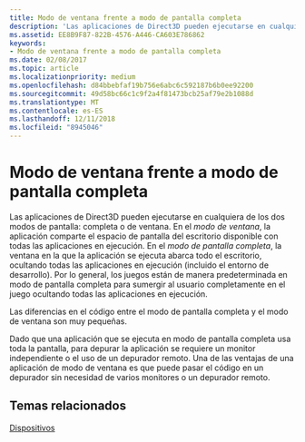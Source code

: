 ```yaml
---
title: Modo de ventana frente a modo de pantalla completa
description: 'Las aplicaciones de Direct3D pueden ejecutarse en cualquiera de los dos modos de pantalla: completa o de ventana.'
ms.assetid: EE8B9F87-822B-4576-A446-CA603E786862
keywords:
- Modo de ventana frente a modo de pantalla completa
ms.date: 02/08/2017
ms.topic: article
ms.localizationpriority: medium
ms.openlocfilehash: d84bbebfaf19b756e6abc6c592187b6b0ee92200
ms.sourcegitcommit: 49d58bc66c1c9f2a4f81473bcb25af79e2b1088d
ms.translationtype: MT
ms.contentlocale: es-ES
ms.lasthandoff: 12/11/2018
ms.locfileid: "8945046"
---
```

# <a name="span-iddirect3dconceptswindowedvsfull-screenmodespanwindowed-vs-full-screen-mode"></a><span id="direct3dconcepts.windowed_vs__full-screen_mode"></span>Modo de ventana frente a modo de pantalla completa


Las aplicaciones de Direct3D pueden ejecutarse en cualquiera de los dos modos de pantalla: completa o de ventana. En el *modo de ventana*, la aplicación comparte el espacio de pantalla del escritorio disponible con todas las aplicaciones en ejecución. En el *modo de pantalla completa*, la ventana en la que la aplicación se ejecuta abarca todo el escritorio, ocultando todas las aplicaciones en ejecución (incluido el entorno de desarrollo). Por lo general, los juegos están de manera predeterminada en modo de pantalla completa para sumergir al usuario completamente en el juego ocultando todas las aplicaciones en ejecución.

Las diferencias en el código entre el modo de pantalla completa y el modo de ventana son muy pequeñas.

Dado que una aplicación que se ejecuta en modo de pantalla completa usa toda la pantalla, para depurar la aplicación se requiere un monitor independiente o el uso de un depurador remoto. Una de las ventajas de una aplicación de modo de ventana es que puede pasar el código en un depurador sin necesidad de varios monitores o un depurador remoto.

## <a name="span-idrelated-topicsspanrelated-topics"></a><span id="related-topics"></span>Temas relacionados


[Dispositivos](devices.md)

 

 





